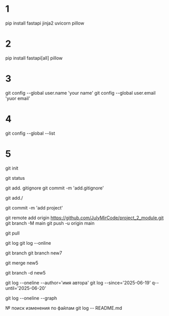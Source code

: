 # 1
pip install fastapi jinja2 uvicorn pillow

# 2
pip install fastapi[all] pillow

# 3
git config --global user.name 'your name'
git config --global user.email 'yuor email'

# 4 
git config --global --list

# 5
git init

git status

git add. gitignore
git commit -m 'add.gitignore'

git add./ 

git commit -m 'add project'

git remote add origin https://github.com/JulyMirCode/project_2_module.git
git branch -M main
git push -u origin main

git pull

git log
git log --online

git branch
git branch new7

git merge new5

git branch -d new5

git log --oneline --author='имя автора'
git log --since='2025-06-19' q--until='2025-06-20'

git log --oneline --graph

№ поиск изменения по файлам
git log -- README.md
